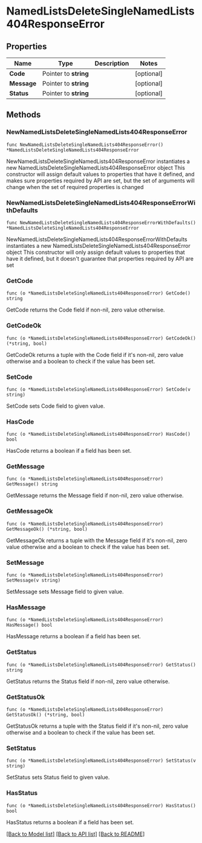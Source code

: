 # NamedListsDeleteSingleNamedLists404ResponseError

## Properties

Name | Type | Description | Notes
------------ | ------------- | ------------- | -------------
**Code** | Pointer to **string** |  | [optional] 
**Message** | Pointer to **string** |  | [optional] 
**Status** | Pointer to **string** |  | [optional] 

## Methods

### NewNamedListsDeleteSingleNamedLists404ResponseError

`func NewNamedListsDeleteSingleNamedLists404ResponseError() *NamedListsDeleteSingleNamedLists404ResponseError`

NewNamedListsDeleteSingleNamedLists404ResponseError instantiates a new NamedListsDeleteSingleNamedLists404ResponseError object
This constructor will assign default values to properties that have it defined,
and makes sure properties required by API are set, but the set of arguments
will change when the set of required properties is changed

### NewNamedListsDeleteSingleNamedLists404ResponseErrorWithDefaults

`func NewNamedListsDeleteSingleNamedLists404ResponseErrorWithDefaults() *NamedListsDeleteSingleNamedLists404ResponseError`

NewNamedListsDeleteSingleNamedLists404ResponseErrorWithDefaults instantiates a new NamedListsDeleteSingleNamedLists404ResponseError object
This constructor will only assign default values to properties that have it defined,
but it doesn't guarantee that properties required by API are set

### GetCode

`func (o *NamedListsDeleteSingleNamedLists404ResponseError) GetCode() string`

GetCode returns the Code field if non-nil, zero value otherwise.

### GetCodeOk

`func (o *NamedListsDeleteSingleNamedLists404ResponseError) GetCodeOk() (*string, bool)`

GetCodeOk returns a tuple with the Code field if it's non-nil, zero value otherwise
and a boolean to check if the value has been set.

### SetCode

`func (o *NamedListsDeleteSingleNamedLists404ResponseError) SetCode(v string)`

SetCode sets Code field to given value.

### HasCode

`func (o *NamedListsDeleteSingleNamedLists404ResponseError) HasCode() bool`

HasCode returns a boolean if a field has been set.

### GetMessage

`func (o *NamedListsDeleteSingleNamedLists404ResponseError) GetMessage() string`

GetMessage returns the Message field if non-nil, zero value otherwise.

### GetMessageOk

`func (o *NamedListsDeleteSingleNamedLists404ResponseError) GetMessageOk() (*string, bool)`

GetMessageOk returns a tuple with the Message field if it's non-nil, zero value otherwise
and a boolean to check if the value has been set.

### SetMessage

`func (o *NamedListsDeleteSingleNamedLists404ResponseError) SetMessage(v string)`

SetMessage sets Message field to given value.

### HasMessage

`func (o *NamedListsDeleteSingleNamedLists404ResponseError) HasMessage() bool`

HasMessage returns a boolean if a field has been set.

### GetStatus

`func (o *NamedListsDeleteSingleNamedLists404ResponseError) GetStatus() string`

GetStatus returns the Status field if non-nil, zero value otherwise.

### GetStatusOk

`func (o *NamedListsDeleteSingleNamedLists404ResponseError) GetStatusOk() (*string, bool)`

GetStatusOk returns a tuple with the Status field if it's non-nil, zero value otherwise
and a boolean to check if the value has been set.

### SetStatus

`func (o *NamedListsDeleteSingleNamedLists404ResponseError) SetStatus(v string)`

SetStatus sets Status field to given value.

### HasStatus

`func (o *NamedListsDeleteSingleNamedLists404ResponseError) HasStatus() bool`

HasStatus returns a boolean if a field has been set.


[[Back to Model list]](../README.md#documentation-for-models) [[Back to API list]](../README.md#documentation-for-api-endpoints) [[Back to README]](../README.md)


